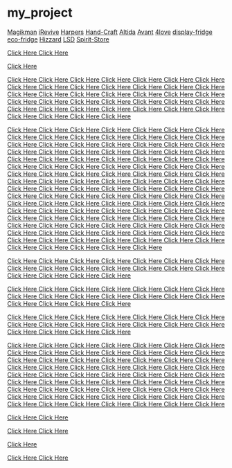 # my_project
<p>
 
  <a href="https://github.com/doruseo/Magikman">Magikman</a>
 <a href="https://github.com/doruseo/iRevive">iRevive</a>
 <a href="https://github.com/doruseo/Harpers">Harpers</a>
 <a href="https://github.com/doruseo/Hand-Craft">Hand-Craft</a>
 <a href="https://github.com/doruseo/Altida">Altida</a>
 <a href="https://github.com/doruseo/Avant">Avant</a>
 <a href="https://github.com/doruseo/4love">4love</a>
 <a href="https://github.com/doruseo/display-fridge">display-fridge</a>
 <a href="https://github.com/doruseo/eco-fridge">eco-fridge</a>
 <a href="https://github.com/doruseo/Hizzard">Hizzard</a>
  <a href="https://github.com/doruseo/LSD">LSD</a>
 <a href="https://github.com/doruseo/Spirit-Store ">Spirit-Store </a>
 
 <a href="https://www.blogger.com/profile/11831765566850741651"> Click Here </a>
<a href="https://www.blogger.com/profile/08502301141723864223"> Click Here </a>

<a href="https://plus.google.com/url?q=https%3A%2F%2Fseo2agency.com%2F "> Click Here </a>

<a href="https://cse.google.com/url?q=https%3A%2F%2Fseo2agency.com%2F"> Click Here </a>
<a href="https://cse.google.co.uk/url?q=https%3A%2F%2Fseo2agency.com%2F"> Click Here </a>
<a href="https://cse.google.ie/url?q=https%3A%2F%2Fseo2agency.com%2F"> Click Here </a>
<a href="https://cse.google.ca/url?q=https%3A%2F%2Fseo2agency.com%2F"> Click Here </a>
<a href="https://cse.google.com.au/url?q=https%3A%2F%2Fseo2agency.com%2F"> Click Here </a>
<a href="https://cse.google.co.nz/url?q=https%3A%2F%2Fseo2agency.com%2F"> Click Here </a>
<a href="https://cse.google.ae/url?q=https%3A%2F%2Fseo2agency.com%2F"> Click Here </a>
<a href="https://cse.google.at/url?q=https%3A%2F%2Fseo2agency.com%2F"> Click Here </a>
<a href="https://cse.google.bs/url?q=https%3A%2F%2Fseo2agency.com%2F"> Click Here </a>
<a href="https://cse.google.be/url?q=https%3A%2F%2Fseo2agency.com%2F"> Click Here </a>
<a href="https://cse.google.co.jp/url?q=https%3A%2F%2Fseo2agency.com%2F"> Click Here </a>
<a href="https://cse.google.es/url?q=https%3A%2F%2Fseo2agency.com%2F"> Click Here </a>
<a href="https://cse.google.de/url?q=https%3A%2F%2Fseo2agency.com%2F"> Click Here </a>
<a href="https://cse.google.it/url?q=https%3A%2F%2Fseo2agency.com%2F"> Click Here </a>
<a href="https://cse.google.fr/url?q=https%3A%2F%2Fseo2agency.com%2F"> Click Here </a>
<a href="https://cse.google.com.tw/url?q=https%3A%2F%2Fseo2agency.com%2F"> Click Here </a>
<a href="https://cse.google.nl/url?q=https%3A%2F%2Fseo2agency.com%2F"> Click Here </a>
<a href="https://cse.google.com.br/url?q=https%3A%2F%2Fseo2agency.com%2F"> Click Here </a>
<a href="https://cse.google.com.tr/url?q=https%3A%2F%2Fseo2agency.com%2F"> Click Here </a>
<a href="https://cse.google.gr/url?q=https%3A%2F%2Fseo2agency.com%2F"> Click Here </a>
<a href="https://cse.google.co.in/url?q=https%3A%2F%2Fseo2agency.com%2F"> Click Here </a>
<a href="https://cse.google.com.mx/url?q=https%3A%2F%2Fseo2agency.com%2F"> Click Here </a>
<a href="https://cse.google.dk/url?q=https%3A%2F%2Fseo2agency.com%2F"> Click Here </a>
<a href="https://cse.google.com.ar/url?q=https%3A%2F%2Fseo2agency.com%2F"> Click Here </a>
<a href="https://cse.google.ch/url?q=https%3A%2F%2Fseo2agency.com%2F"> Click Here </a>
<a href="https://cse.google.co.kr/url?q=https%3A%2F%2Fseo2agency.com%2F"> Click Here </a>
<a href="https://cse.google.com.co/url?q=https%3A%2F%2Fseo2agency.com%2F"> Click Here </a>
<a href="https://cse.google.pl/url?q=https%3A%2F%2Fseo2agency.com%2F"> Click Here </a>
<a href="https://cse.google.pt/url?q=https%3A%2F%2Fseo2agency.com%2F"> Click Here </a>
<a href="https://cse.google.no/url?q=https%3A%2F%2Fseo2agency.com%2F"> Click Here </a>
<a href="https://cse.google.com.my/url?q=https%3A%2F%2Fseo2agency.com%2F"> Click Here </a>
<a href="https://cse.google.co.za/url?q=https%3A%2F%2Fseo2agency.com%2F"> Click Here </a>
<a href="https://cse.google.com.qa/url?q=https%3A%2F%2Fseo2agency.com%2F"> Click Here </a>
<a href="https://cse.google.com.ph/url?q=https%3A%2F%2Fseo2agency.com%2F"> Click Here </a>
<a href="https://cse.google.co.id/url?q=https%3A%2F%2Fseo2agency.com%2F"> Click Here </a>
<a href="https://cse.google.com.sg/url?q=https%3A%2F%2Fseo2agency.com%2F"> Click Here </a>
<a href="https://cse.google.ro/url?q=https%3A%2F%2Fseo2agency.com%2F"> Click Here </a>
<a href="https://cse.google.bg/url?q=https%3A%2F%2Fseo2agency.com%2F"> Click Here </a>
<a href="https://cse.google.hu/url?q=https%3A%2F%2Fseo2agency.com%2F"> Click Here </a>

<a href="https://www.google.com/url?q=https%3A%2F%2Fseo2agency.com%2F"> Click Here </a>
<a href="https://www.google.co.uk/url?q=https%3A%2F%2Fseo2agency.com%2F"> Click Here </a>
<a href="https://www.google.ie/url?q=https%3A%2F%2Fseo2agency.com%2F"> Click Here </a>
<a href="https://www.google.ca/url?q=https%3A%2F%2Fseo2agency.com%2F"> Click Here </a>
<a href="https://www.google.com.au/url?q=https%3A%2F%2Fseo2agency.com%2F"> Click Here </a>
<a href="https://www.google.co.nz/url?q=https%3A%2F%2Fseo2agency.com%2F"> Click Here </a>
<a href="https://www.google.ae/url?q=https%3A%2F%2Fseo2agency.com%2F"> Click Here </a>
<a href="https://www.google.at/url?q=https%3A%2F%2Fseo2agency.com%2F"> Click Here </a>
<a href="https://www.google.bs/url?q=https%3A%2F%2Fseo2agency.com%2F"> Click Here </a>
<a href="https://www.google.be/url?q=https%3A%2F%2Fseo2agency.com%2F"> Click Here </a>
<a href="https://www.google.co.jp/url?q=https%3A%2F%2Fseo2agency.com%2F"> Click Here </a>
<a href="https://www.google.es/url?q=https%3A%2F%2Fseo2agency.com%2F"> Click Here </a>
<a href="https://www.google.de/url?q=https%3A%2F%2Fseo2agency.com%2F"> Click Here </a>
<a href="https://www.google.it/url?q=https%3A%2F%2Fseo2agency.com%2F"> Click Here </a>
<a href="https://www.google.fr/url?q=https%3A%2F%2Fseo2agency.com%2F"> Click Here </a>
<a href="https://www.google.com.tw/url?q=https%3A%2F%2Fseo2agency.com%2F"> Click Here </a>
<a href="https://www.google.nl/url?q=https%3A%2F%2Fseo2agency.com%2F"> Click Here </a>
<a href="https://www.google.com.br/url?q=https%3A%2F%2Fseo2agency.com%2F"> Click Here </a>
<a href="https://www.google.com.tr/url?q=https%3A%2F%2Fseo2agency.com%2F"> Click Here </a>
<a href="https://www.google.gr/url?q=https%3A%2F%2Fseo2agency.com%2F"> Click Here </a>
<a href="https://www.google.co.in/url?q=https%3A%2F%2Fseo2agency.com%2F"> Click Here </a>
<a href="https://www.google.com.mx/url?q=https%3A%2F%2Fseo2agency.com%2F"> Click Here </a>
<a href="https://www.google.dk/url?q=https%3A%2F%2Fseo2agency.com%2F"> Click Here </a>
<a href="https://www.google.com.ar/url?q=https%3A%2F%2Fseo2agency.com%2F"> Click Here </a>
<a href="https://www.google.ch/url?q=https%3A%2F%2Fseo2agency.com%2F"> Click Here </a>
<a href="https://www.google.co.kr/url?q=https%3A%2F%2Fseo2agency.com%2F"> Click Here </a>
<a href="https://www.google.com.co/url?q=https%3A%2F%2Fseo2agency.com%2F"> Click Here </a>
<a href="https://www.google.pl/url?q=https%3A%2F%2Fseo2agency.com%2F"> Click Here </a>
<a href="https://www.google.pt/url?q=https%3A%2F%2Fseo2agency.com%2F"> Click Here </a>
<a href="https://www.google.no/url?q=https%3A%2F%2Fseo2agency.com%2F"> Click Here </a>
<a href="https://www.google.com.my/url?q=https%3A%2F%2Fseo2agency.com%2F"> Click Here </a>
<a href="https://www.google.co.za/url?q=https%3A%2F%2Fseo2agency.com%2F"> Click Here </a>
<a href="https://www.google.com.qa/url?q=https%3A%2F%2Fseo2agency.com%2F"> Click Here </a>
<a href="https://www.google.com.ph/url?q=https%3A%2F%2Fseo2agency.com%2F"> Click Here </a>
<a href="https://www.google.co.id/url?q=https%3A%2F%2Fseo2agency.com%2F"> Click Here </a>
<a href="https://www.google.com.sg/url?q=https%3A%2F%2Fseo2agency.com%2F"> Click Here </a>
<a href="https://www.google.ro/url?q=https%3A%2F%2Fseo2agency.com%2F"> Click Here </a>
<a href="https://www.google.bg/url?q=https%3A%2F%2Fseo2agency.com%2F"> Click Here </a>
<a href="https://www.google.hu/url?q=https%3A%2F%2Fseo2agency.com%2F"> Click Here </a>
<a href="https://maps.google.com/url?q=https%3A%2F%2Fseo2agency.com%2F"> Click Here </a>
<a href="https://maps.google.co.uk/url?q=https%3A%2F%2Fseo2agency.com%2F"> Click Here </a>
<a href="https://maps.google.ie/url?q=https%3A%2F%2Fseo2agency.com%2F"> Click Here </a>
<a href="https://maps.google.ca/url?q=https%3A%2F%2Fseo2agency.com%2F"> Click Here </a>
<a href="https://maps.google.com.au/url?q=https%3A%2F%2Fseo2agency.com%2F"> Click Here </a>
<a href="https://maps.google.co.nz/url?q=https%3A%2F%2Fseo2agency.com%2F"> Click Here </a>
<a href="https://maps.google.ae/url?q=https%3A%2F%2Fseo2agency.com%2F"> Click Here </a>
<a href="https://maps.google.at/url?q=https%3A%2F%2Fseo2agency.com%2F"> Click Here </a>
<a href="https://maps.google.bs/url?q=https%3A%2F%2Fseo2agency.com%2F"> Click Here </a>
<a href="https://maps.google.be/url?q=https%3A%2F%2Fseo2agency.com%2F"> Click Here </a>
<a href="https://maps.google.co.jp/url?q=https%3A%2F%2Fseo2agency.com%2F"> Click Here </a>
<a href="https://maps.google.es/url?q=https%3A%2F%2Fseo2agency.com%2F"> Click Here </a>
<a href="https://maps.google.de/url?q=https%3A%2F%2Fseo2agency.com%2F"> Click Here </a>
<a href="https://maps.google.it/url?q=https%3A%2F%2Fseo2agency.com%2F"> Click Here </a>
<a href="https://maps.google.fr/url?q=https%3A%2F%2Fseo2agency.com%2F"> Click Here </a>
<a href="https://maps.google.com.tw/url?q=https%3A%2F%2Fseo2agency.com%2F"> Click Here </a>
<a href="https://maps.google.nl/url?q=https%3A%2F%2Fseo2agency.com%2F"> Click Here </a>
<a href="https://maps.google.com.br/url?q=https%3A%2F%2Fseo2agency.com%2F"> Click Here </a>
<a href="https://maps.google.com.tr/url?q=https%3A%2F%2Fseo2agency.com%2F"> Click Here </a>
<a href="https://maps.google.gr/url?q=https%3A%2F%2Fseo2agency.com%2F"> Click Here </a>
<a href="https://maps.google.co.in/url?q=https%3A%2F%2Fseo2agency.com%2F"> Click Here </a>
<a href="https://maps.google.com.mx/url?q=https%3A%2F%2Fseo2agency.com%2F"> Click Here </a>
<a href="https://maps.google.dk/url?q=https%3A%2F%2Fseo2agency.com%2F"> Click Here </a>
<a href="https://maps.google.com.ar/url?q=https%3A%2F%2Fseo2agency.com%2F"> Click Here </a>
<a href="https://maps.google.ch/url?q=https%3A%2F%2Fseo2agency.com%2F"> Click Here </a>
<a href="https://maps.google.co.kr/url?q=https%3A%2F%2Fseo2agency.com%2F"> Click Here </a>
<a href="https://maps.google.com.co/url?q=https%3A%2F%2Fseo2agency.com%2F"> Click Here </a>
<a href="https://maps.google.pl/url?q=https%3A%2F%2Fseo2agency.com%2F"> Click Here </a>
<a href="https://maps.google.pt/url?q=https%3A%2F%2Fseo2agency.com%2F"> Click Here </a>
<a href="https://maps.google.no/url?q=https%3A%2F%2Fseo2agency.com%2F"> Click Here </a>
<a href="https://maps.google.com.my/url?q=https%3A%2F%2Fseo2agency.com%2F"> Click Here </a>
<a href="https://maps.google.co.za/url?q=https%3A%2F%2Fseo2agency.com%2F"> Click Here </a>
<a href="https://maps.google.com.qa/url?q=https%3A%2F%2Fseo2agency.com%2F"> Click Here </a>
<a href="https://maps.google.com.ph/url?q=https%3A%2F%2Fseo2agency.com%2F"> Click Here </a>
<a href="https://maps.google.co.id/url?q=https%3A%2F%2Fseo2agency.com%2F"> Click Here </a>
<a href="https://maps.google.com.sg/url?q=https%3A%2F%2Fseo2agency.com%2F"> Click Here </a>
<a href="https://maps.google.ro/url?q=https%3A%2F%2Fseo2agency.com%2F"> Click Here </a>
<a href="https://maps.google.bg/url?q=https%3A%2F%2Fseo2agency.com%2F"> Click Here </a>
<a href="https://maps.google.hu/url?q=https%3A%2F%2Fseo2agency.com%2F"> Click Here </a>
<a href="https://images.google.com/url?q=https%3A%2F%2Fseo2agency.com%2F"> Click Here </a>
<a href="https://images.google.co.uk/url?q=https%3A%2F%2Fseo2agency.com%2F"> Click Here </a>
<a href="https://images.google.ie/url?q=https%3A%2F%2Fseo2agency.com%2F"> Click Here </a>
<a href="https://images.google.ca/url?q=https%3A%2F%2Fseo2agency.com%2F"> Click Here </a>
<a href="https://images.google.com.au/url?q=https%3A%2F%2Fseo2agency.com%2F"> Click Here </a>
<a href="https://images.google.co.nz/url?q=https%3A%2F%2Fseo2agency.com%2F"> Click Here </a>
<a href="https://images.google.ae/url?q=https%3A%2F%2Fseo2agency.com%2F"> Click Here </a>
<a href="https://images.google.at/url?q=https%3A%2F%2Fseo2agency.com%2F"> Click Here </a>
<a href="https://images.google.bs/url?q=https%3A%2F%2Fseo2agency.com%2F"> Click Here </a>
<a href="https://images.google.be/url?q=https%3A%2F%2Fseo2agency.com%2F"> Click Here </a>
<a href="https://images.google.co.jp/url?q=https%3A%2F%2Fseo2agency.com%2F"> Click Here </a>
<a href="https://images.google.es/url?q=https%3A%2F%2Fseo2agency.com%2F"> Click Here </a>
<a href="https://images.google.de/url?q=https%3A%2F%2Fseo2agency.com%2F"> Click Here </a>
<a href="https://images.google.it/url?q=https%3A%2F%2Fseo2agency.com%2F"> Click Here </a>
<a href="https://images.google.fr/url?q=https%3A%2F%2Fseo2agency.com%2F"> Click Here </a>
<a href="https://images.google.com.tw/url?q=https%3A%2F%2Fseo2agency.com%2F"> Click Here </a>
<a href="https://images.google.nl/url?q=https%3A%2F%2Fseo2agency.com%2F"> Click Here </a>
<a href="https://images.google.com.br/url?q=https%3A%2F%2Fseo2agency.com%2F"> Click Here </a>
<a href="https://images.google.com.tr/url?q=https%3A%2F%2Fseo2agency.com%2F"> Click Here </a>
<a href="https://images.google.gr/url?q=https%3A%2F%2Fseo2agency.com%2F"> Click Here </a>
<a href="https://images.google.co.in/url?q=https%3A%2F%2Fseo2agency.com%2F"> Click Here </a>
<a href="https://images.google.com.mx/url?q=https%3A%2F%2Fseo2agency.com%2F"> Click Here </a>
<a href="https://images.google.dk/url?q=https%3A%2F%2Fseo2agency.com%2F"> Click Here </a>
<a href="https://images.google.com.ar/url?q=https%3A%2F%2Fseo2agency.com%2F"> Click Here </a>
<a href="https://images.google.ch/url?q=https%3A%2F%2Fseo2agency.com%2F"> Click Here </a>
<a href="https://images.google.co.kr/url?q=https%3A%2F%2Fseo2agency.com%2F"> Click Here </a>
<a href="https://images.google.com.co/url?q=https%3A%2F%2Fseo2agency.com%2F"> Click Here </a>
<a href="https://images.google.pl/url?q=https%3A%2F%2Fseo2agency.com%2F"> Click Here </a>
<a href="https://images.google.pt/url?q=https%3A%2F%2Fseo2agency.com%2F"> Click Here </a>
<a href="https://images.google.no/url?q=https%3A%2F%2Fseo2agency.com%2F"> Click Here </a>
<a href="https://images.google.com.my/url?q=https%3A%2F%2Fseo2agency.com%2F"> Click Here </a>
<a href="https://images.google.co.za/url?q=https%3A%2F%2Fseo2agency.com%2F"> Click Here </a>
<a href="https://images.google.com.qa/url?q=https%3A%2F%2Fseo2agency.com%2F"> Click Here </a>
<a href="https://images.google.com.ph/url?q=https%3A%2F%2Fseo2agency.com%2F"> Click Here </a>
<a href="https://images.google.co.id/url?q=https%3A%2F%2Fseo2agency.com%2F"> Click Here </a>
<a href="https://images.google.com.sg/url?q=https%3A%2F%2Fseo2agency.com%2F"> Click Here </a>
<a href="https://images.google.ro/url?q=https%3A%2F%2Fseo2agency.com%2F"> Click Here </a>
<a href="https://images.google.bg/url?q=https%3A%2F%2Fseo2agency.com%2F"> Click Here </a>
<a href="https://images.google.hu/url?q=https%3A%2F%2Fseo2agency.com%2F"> Click Here </a>
 
<a href="https://www.google.com/url?q=https%3A%2F%2Fwww.eco-fridge.co.uk%2F"> Click Here </a>
<a href="https://www.google.co.uk/url?q=https%3A%2F%2Fwww.eco-fridge.co.uk%2F"> Click Here </a>
<a href="https://www.google.ie/url?q=https%3A%2F%2Fwww.eco-fridge.co.uk%2F"> Click Here </a>
<a href="https://www.google.ca/url?q=https%3A%2F%2Fwww.eco-fridge.co.uk%2F"> Click Here </a>
<a href="https://www.google.com.au/url?q=https%3A%2F%2Fwww.eco-fridge.co.uk%2F"> Click Here </a>
<a href="https://www.google.co.nz/url?q=https%3A%2F%2Fwww.eco-fridge.co.uk%2F"> Click Here </a>
<a href="https://maps.google.com/url?q=https%3A%2F%2Fwww.eco-fridge.co.uk%2F"> Click Here </a>
<a href="https://maps.google.co.uk/url?q=https%3A%2F%2Fwww.eco-fridge.co.uk%2F"> Click Here </a>
<a href="https://maps.google.ie/url?q=https%3A%2F%2Fwww.eco-fridge.co.uk%2F"> Click Here </a>
<a href="https://maps.google.ca/url?q=https%3A%2F%2Fwww.eco-fridge.co.uk%2F"> Click Here </a>
<a href="https://maps.google.com.au/url?q=https%3A%2F%2Fwww.eco-fridge.co.uk%2F"> Click Here </a>
<a href="https://maps.google.co.nz/url?q=https%3A%2F%2Fwww.eco-fridge.co.uk%2F"> Click Here </a>
<a href="https://images.google.com/url?q=https%3A%2F%2Fwww.eco-fridge.co.uk%2F"> Click Here </a>
<a href="https://images.google.co.uk/url?q=https%3A%2F%2Fwww.eco-fridge.co.uk%2F"> Click Here </a>
<a href="https://images.google.ie/url?q=https%3A%2F%2Fwww.eco-fridge.co.uk%2F"> Click Here </a>
<a href="https://images.google.ca/url?q=https%3A%2F%2Fwww.eco-fridge.co.uk%2F"> Click Here </a>
<a href="https://images.google.com.au/url?q=https%3A%2F%2Fwww.eco-fridge.co.uk%2F"> Click Here </a>
<a href="https://images.google.co.nz/url?q=https%3A%2F%2Fwww.eco-fridge.co.uk%2F"> Click Here </a>
 
<a href="https://www.google.com/url?q=https%3A%2F%2Fwww.frost-tech.com%2F"> Click Here </a>
<a href="https://www.google.co.uk/url?q=https%3A%2F%2Fwww.frost-tech.com%2F"> Click Here </a>
<a href="https://www.google.ie/url?q=https%3A%2F%2Fwww.frost-tech.com%2F"> Click Here </a>
<a href="https://www.google.ca/url?q=https%3A%2F%2Fwww.frost-tech.com%2F"> Click Here </a>
<a href="https://www.google.com.au/url?q=https%3A%2F%2Fwww.frost-tech.com%2F"> Click Here </a>
<a href="https://www.google.co.nz/url?q=https%3A%2F%2Fwww.frost-tech.com%2F"> Click Here </a>
<a href="https://maps.google.com/url?q=https%3A%2F%2Fwww.frost-tech.com%2F"> Click Here </a>
<a href="https://maps.google.co.uk/url?q=https%3A%2F%2Fwww.frost-tech.com%2F"> Click Here </a>
<a href="https://maps.google.ie/url?q=https%3A%2F%2Fwww.frost-tech.com%2F"> Click Here </a>
<a href="https://maps.google.ca/url?q=https%3A%2F%2Fwww.frost-tech.com%2F"> Click Here </a>
<a href="https://maps.google.com.au/url?q=https%3A%2F%2Fwww.frost-tech.com%2F"> Click Here </a>
<a href="https://maps.google.co.nz/url?q=https%3A%2F%2Fwww.frost-tech.com%2F"> Click Here </a>
<a href="https://images.google.com/url?q=https%3A%2F%2Fwww.frost-tech.com%2F"> Click Here </a>
<a href="https://images.google.co.uk/url?q=https%3A%2F%2Fwww.frost-tech.com%2F"> Click Here </a>
<a href="https://images.google.ie/url?q=https%3A%2F%2Fwww.frost-tech.com%2F"> Click Here </a>
<a href="https://images.google.ca/url?q=https%3A%2F%2Fwww.frost-tech.com%2F"> Click Here </a>
<a href="https://images.google.com.au/url?q=https%3A%2F%2Fwww.frost-tech.com%2F"> Click Here </a>
<a href="https://images.google.co.nz/url?q=https%3A%2F%2Fwww.frost-tech.com%2F"> Click Here </a>
 
<a href="https://www.google.com/url?q=https%3A%2F%2Ffilmarefotografii.ro%2F"> Click Here </a>
<a href="https://www.google.co.uk/url?q=https%3A%2F%2Ffilmarefotografii.ro%2F"> Click Here </a>
<a href="https://www.google.ie/url?q=https%3A%2F%2Ffilmarefotografii.ro%2F"> Click Here </a>
<a href="https://www.google.ca/url?q=https%3A%2F%2Ffilmarefotografii.ro%2F"> Click Here </a>
<a href="https://www.google.com.au/url?q=https%3A%2F%2Ffilmarefotografii.ro%2F"> Click Here </a>
<a href="https://www.google.ro/url?q=https%3A%2F%2Ffilmarefotografii.ro%2F"> Click Here </a>
<a href="https://maps.google.com/url?q=https%3A%2F%2Ffilmarefotografii.ro%2F"> Click Here </a>
<a href="https://maps.google.co.uk/url?q=https%3A%2F%2Ffilmarefotografii.ro%2F"> Click Here </a>
<a href="https://maps.google.ie/url?q=https%3A%2F%2Ffilmarefotografii.ro%2F"> Click Here </a>
<a href="https://maps.google.ca/url?q=https%3A%2F%2Ffilmarefotografii.ro%2F"> Click Here </a>
<a href="https://maps.google.com.au/url?q=https%3A%2F%2Ffilmarefotografii.ro%2F"> Click Here </a>
<a href="https://maps.google.ro/url?q=https%3A%2F%2Ffilmarefotografii.ro%2F"> Click Here </a>
<a href="https://images.google.com/url?q=https%3A%2F%2Ffilmarefotografii.ro%2F"> Click Here </a>
<a href="https://images.google.co.uk/url?q=https%3A%2F%2Ffilmarefotografii.ro%2F"> Click Here </a>
<a href="https://images.google.ie/url?q=https%3A%2F%2Ffilmarefotografii.ro%2F"> Click Here </a>
<a href="https://images.google.ca/url?q=https%3A%2F%2Ffilmarefotografii.ro%2F"> Click Here </a>
<a href="https://images.google.com.au/url?q=https%3A%2F%2Ffilmarefotografii.ro%2F"> Click Here </a>
<a href="https://images.google.ro/url?q=https%3A%2F%2Ffilmarefotografii.ro%2F"> Click Here </a>
 
 
<a href="http://clashofclansbuilder.com/info/army_camp"> Click Here </a>
<a href="https://www.raspberrypi.org/blog/new-product-raspberry-pi-high-quality-camera-on-sale-now-at-50/"> Click Here </a>
<a href="https://noimedia.podspot.de/post/luca-mascaro-le-commercio-oggi/"> Click Here </a>
<a href="http://igochp.com/cgi-bin/wes6yUI7737gXJGLukFtn3r/scheduler.cgi?mode=view&no=3413"> Click Here </a>
<a href="http://www.dailymagazine.news/chrissy-teigen-sets-off-twitter-uproar-over-gummy-bears-nid-689453.html"> Click Here </a>
<a href="http://www.etc.cmu.edu/projects/tatrc/?p=142%FFrecette+facile+antillaise%FFexternal+nofollow%FF%FFnofollow%FF1%FFhow+to+make+a+diet+pill%FFexternal+nofollow"> Click Here </a>
<a href="https://www.maplanga.co.za/discover_africa_blog/view/luangwa_valley_safari/"> Click Here </a>
<a href="https://madisondunbar.withknown.com/2015/blog-post-4---free-write-module-4"> Click Here </a>
<a href="http://www.legalnews.com/motion/blog.php?user=Ifixbadcredt&blogentry_id=1315"> Click Here </a>
<a href="http://www.chiffrages-dechiffrages2012.fr/propositions/joly-appliquer-la-requisition-des-logements-vacants"> Click Here </a>
<a href="http://fan.fc-anji.ru/blogs/blog/anji/512.html"> Click Here </a>
<a href="http://fan.fc-anji.ru/blogs/blog/press/517.html"> Click Here </a>
<a href="https://www.articleted.com/p/56217"> Click Here </a>
<a href="https://www.articleted.com/article/301346/56217/How-to-Begin-a-Takeaway-Business-"> Click Here </a>
<a href="https://mp.antioquiatic.edu.co/mi-blog/seo-agency-dorufridgegmailcom-42.html"> Click Here </a>
<a href="http://groupspaces.com/SEO2Agency/"> Click Here </a>
<a href="http://groupspaces.com/SEO2Agency/item/1264325"> Click Here </a>
<a href="http://groupspaces.com/SEO2Agency/item/1264365"> Click Here </a>
<a href="http://groupspaces.com/SEO2Agency/wiki/wedding-photography"> Click Here </a>
<a href="http://groupspaces.com/SEO2Agency/item/1264367"> Click Here </a>
<a href="http://groupspaces.com/SEO2Agency/wiki/seo"> Click Here </a>
<a href="http://groupspaces.com/SEO2Agency/item/1271899"> Click Here </a>
<a href="http://groupspaces.com/SEO2Agency/item/1271897"> Click Here </a>
<a href="https://www.videocopilot.net/blog/2013/09/main-titles-for-star-trek-into-darkness/"> Click Here </a>
<a href="https://www.bizcommunity.com/Article/1/529/167342.html"> Click Here </a>
<a href="https://viesearch.com/?q=doorstep%20water%20purifier%20service%20provider%20in%20delhincr&p=3053&s=rel"> Click Here </a>
<a href="http://ns86.webmasters.com/%2Aextraspecialpuppyclub.com/httpdocs/wforum/profile.php?mode=viewprofile&u=28388"> Click Here </a>
<a href="http://icalshare.com/calendars/9670"> Click Here </a>
<a href="http://forums.sentora.org/member.php?action=profile&uid=15734"> Click Here </a>
<a href="http://bbs.co.99.com/member.php?u=335819"> Click Here </a>
<a href="https://forum.sa-mp.com/member.php?u=352709"> Click Here </a>
<a href="http://knsz.prz.edu.pl/forum/member.php?action=profile&uid=420894"> Click Here </a>
<a href="https://ideideafaceri.manager.ro/articole/start-in-afaceri-25/cum-sa-faci-bani-fiind-un-fotograf-amator-10207.html"> Click Here </a>
<a href="http://forum.ubuntu.ro/profile.php?id=57385"> Click Here </a>
<a href="https://www.healthstaffdiscounts.co.uk/biz.aspx?a=106587-seo-agency"> Click Here </a>
<a href="https://britishforcesdiscounts.co.uk/biz/a/101762-seo-agency"> Click Here </a>
<a href="https://intensedebate.com/people/seo2agency"> Click Here </a>
<a href="http://en-us.mystrikingly.com/"> Click Here </a>
<a href="http://en-us.mystrikingly.com/blog/improve-your-rankings"> Click Here </a>
<a href="http://en-us.mystrikingly.com/blog/commercial-refrigerator-commercial-fridge"> Click Here </a>
<a href="http://en-us.mystrikingly.com/blog/seo-guide"> Click Here </a>
<a href="http://en-us.mystrikingly.com/blog/how-does-commercial-fridge-work"> Click Here </a>
<a href="http://en-us.mystrikingly.com/blog/display-freezer-ice-cream-freezer"> Click Here </a>
<a href="http://en-us.mystrikingly.com/blog/business-partners"> Click Here </a>
<a href="http://en-us.mystrikingly.com/blog/the-best-seo-strategies"> Click Here </a>
<a href="http://en-us.mystrikingly.com/blog/the-rise-of-the-electric-cars"> Click Here </a>
<a href="http://en-us.mystrikingly.com/blog/how-to-diminish-the-value-of-running-your-fridge"> Click Here </a>
<a href="https://en-us.podcaster.de/"> Click Here </a>
<a href="https://en-us.podcaster.de/podcasts/blog/"> Click Here </a>
<a href="https://en-us.podcaster.de/blog/open-display-frigider/"> Click Here </a>
<a href="https://en-us.podcaster.de/blog/commercial-freezer-maintenance-guide/"> Click Here </a>
<a href="https://en-us.podcaster.de/blog/what-is-seo-search-engine-optimization/"> Click Here </a>
<a href="https://studiumfc.umontreal.ca/blog/index.php?userid=241201"> Click Here </a>
<a href="https://studiumfc.umontreal.ca/blog/index.php?entryid=10162"> Click Here </a>
<a href="https://studiumfc.umontreal.ca/blog/index.php?entryid=10161"> Click Here </a>
<a href="https://glitch.com/~doru-project"> Click Here </a>
<a href="https://doru-project.glitch.me"> Click Here </a>
<a href="http://iam.cardiff.ac.uk/trac/Test/ticket/2173"> Click Here </a>
<a href="http://iam.cardiff.ac.uk/trac/Test/ticket/2174"> Click Here </a>
<a href="http://iam.cardiff.ac.uk/trac/Test/ticket/2154"> Click Here </a>
<a href="https://articles.abilogic.com/445174/stacking-food-things-display-freezer.html"> Click Here </a>
<a href="https://articles.abilogic.com/445499/start-takeaway-business-guide.html"> Click Here </a>
 <a href="https://articles.abilogic.com/445791/seo-basics-how-make-seo.html"> Click Here </a>
 
<a href="https://dev.to/andrewvlogger/how-to-create-webpages-that-rank-on-google-49g0"> Click Here </a>
<a href="https://dev.to/andrewvlogger/ensure-food-safety-requirements-46f7"> Click Here </a>
 
<a href="https://pbase.com/topics/seo2agency/marketing"> Click Here </a>
<a href="https://en-us.puzl.com/"> Click Here </a>

<a href="https://medium.com/@doru.hanganu/improve-your-blog-posts-for-seo-b86185470bac"> Click Here </a>

<a href="https://www.instapaper.com/p/8173496"> Click Here </a>
<a href="https://doru.iwannaticket.com.au/event/the-art-of-commerce-MjEzODk"> Click Here </a>

</p>
